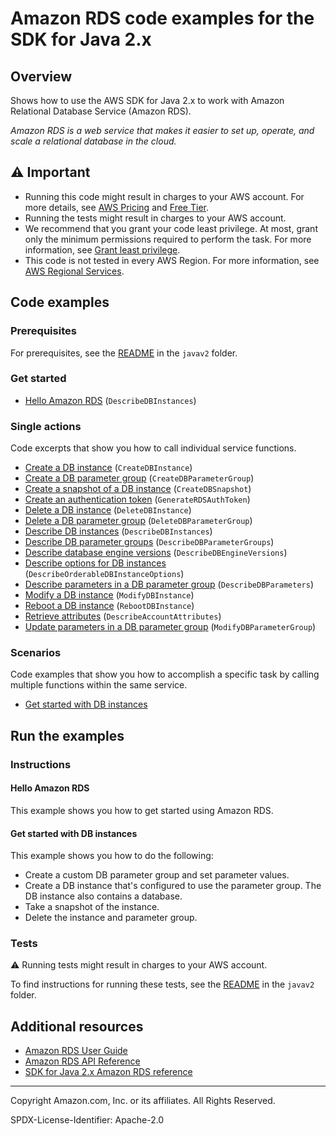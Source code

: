 # Amazon RDS code examples for the SDK for Java 2.x

## Overview

Shows how to use the AWS SDK for Java 2.x to work with Amazon Relational Database Service (Amazon RDS).

<!--custom.overview.start-->
<!--custom.overview.end-->

_Amazon RDS is a web service that makes it easier to set up, operate, and scale a relational database in the cloud._

## ⚠ Important

* Running this code might result in charges to your AWS account. For more details, see [AWS Pricing](https://aws.amazon.com/pricing/?aws-products-pricing.sort-by=item.additionalFields.productNameLowercase&aws-products-pricing.sort-order=asc&awsf.Free%20Tier%20Type=*all&awsf.tech-category=*all) and [Free Tier](https://aws.amazon.com/free/?all-free-tier.sort-by=item.additionalFields.SortRank&all-free-tier.sort-order=asc&awsf.Free%20Tier%20Types=*all&awsf.Free%20Tier%20Categories=*all).
* Running the tests might result in charges to your AWS account.
* We recommend that you grant your code least privilege. At most, grant only the minimum permissions required to perform the task. For more information, see [Grant least privilege](https://docs.aws.amazon.com/IAM/latest/UserGuide/best-practices.html#grant-least-privilege).
* This code is not tested in every AWS Region. For more information, see [AWS Regional Services](https://aws.amazon.com/about-aws/global-infrastructure/regional-product-services).

<!--custom.important.start-->
<!--custom.important.end-->

## Code examples

### Prerequisites

For prerequisites, see the [README](../../README.md#Prerequisites) in the `javav2` folder.


<!--custom.prerequisites.start-->
<!--custom.prerequisites.end-->

### Get started

- [Hello Amazon RDS](src/main/java/com/example/rds/DescribeDBInstances.java#L11) (`DescribeDBInstances`)


### Single actions

Code excerpts that show you how to call individual service functions.

- [Create a DB instance](src/main/java/com/example/rds/CreateDBInstance.java#L12) (`CreateDBInstance`)
- [Create a DB parameter group](src/main/java/com/example/rds/RDSScenario.java#L546) (`CreateDBParameterGroup`)
- [Create a snapshot of a DB instance](src/main/java/com/example/rds/RDSScenario.java#L324) (`CreateDBSnapshot`)
- [Create an authentication token](src/main/java/com/example/rds/GenerateRDSAuthToken.java#L20) (`GenerateRDSAuthToken`)
- [Delete a DB instance](src/main/java/com/example/rds/DeleteDBInstance.java#L12) (`DeleteDBInstance`)
- [Delete a DB parameter group](src/main/java/com/example/rds/RDSScenario.java#L223) (`DeleteDBParameterGroup`)
- [Describe DB instances](src/main/java/com/example/rds/DescribeDBInstances.java#L11) (`DescribeDBInstances`)
- [Describe DB parameter groups](src/main/java/com/example/rds/RDSScenario.java#L524) (`DescribeDBParameterGroups`)
- [Describe database engine versions](src/main/java/com/example/rds/RDSScenario.java#L566) (`DescribeDBEngineVersions`)
- [Describe options for DB instances](src/main/java/com/example/rds/RDSScenario.java#L436) (`DescribeOrderableDBInstanceOptions`)
- [Describe parameters in a DB parameter group](src/main/java/com/example/rds/RDSScenario.java#L486) (`DescribeDBParameters`)
- [Modify a DB instance](src/main/java/com/example/rds/ModifyDBInstance.java#L12) (`ModifyDBInstance`)
- [Reboot a DB instance](src/main/java/com/example/rds/RebootDBInstance.java#L12) (`RebootDBInstance`)
- [Retrieve attributes](src/main/java/com/example/rds/DescribeAccountAttributes.java#L12) (`DescribeAccountAttributes`)
- [Update parameters in a DB parameter group](src/main/java/com/example/rds/RDSScenario.java#L459) (`ModifyDBParameterGroup`)

### Scenarios

Code examples that show you how to accomplish a specific task by calling multiple
functions within the same service.

- [Get started with DB instances](src/main/java/com/example/rds/RDSScenario.java)


<!--custom.examples.start-->
<!--custom.examples.end-->

## Run the examples

### Instructions


<!--custom.instructions.start-->
<!--custom.instructions.end-->

#### Hello Amazon RDS

This example shows you how to get started using Amazon RDS.



#### Get started with DB instances

This example shows you how to do the following:

- Create a custom DB parameter group and set parameter values.
- Create a DB instance that's configured to use the parameter group. The DB instance also contains a database.
- Take a snapshot of the instance.
- Delete the instance and parameter group.

<!--custom.scenario_prereqs.rds_Scenario_GetStartedInstances.start-->
<!--custom.scenario_prereqs.rds_Scenario_GetStartedInstances.end-->


<!--custom.scenarios.rds_Scenario_GetStartedInstances.start-->
<!--custom.scenarios.rds_Scenario_GetStartedInstances.end-->

### Tests

⚠ Running tests might result in charges to your AWS account.


To find instructions for running these tests, see the [README](../../README.md#Tests)
in the `javav2` folder.



<!--custom.tests.start-->
<!--custom.tests.end-->

## Additional resources

- [Amazon RDS User Guide](https://docs.aws.amazon.com/AmazonRDS/latest/UserGuide/Welcome.html)
- [Amazon RDS API Reference](https://docs.aws.amazon.com/AmazonRDS/latest/APIReference/Welcome.html)
- [SDK for Java 2.x Amazon RDS reference](https://sdk.amazonaws.com/java/api/latest/software/amazon/awssdk/services/rds/package-summary.html)

<!--custom.resources.start-->
<!--custom.resources.end-->

---

Copyright Amazon.com, Inc. or its affiliates. All Rights Reserved.

SPDX-License-Identifier: Apache-2.0